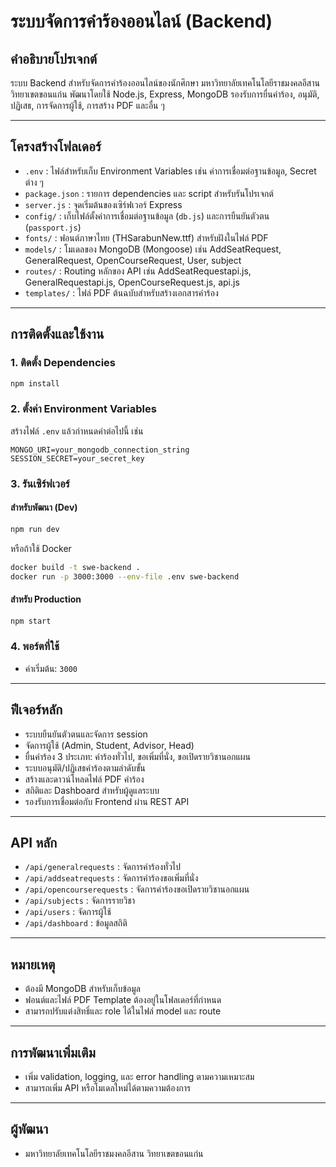 # ระบบจัดการคำร้องออนไลน์ (Backend)

## คำอธิบายโปรเจกต์

ระบบ Backend สำหรับจัดการคำร้องออนไลน์ของนักศึกษา มหาวิทยาลัยเทคโนโลยีราชมงคลอีสาน วิทยาเขตขอนแก่น พัฒนาโดยใช้ Node.js, Express, MongoDB รองรับการยื่นคำร้อง, อนุมัติ, ปฏิเสธ, การจัดการผู้ใช้, การสร้าง PDF และอื่น ๆ

---

## โครงสร้างโฟลเดอร์

- `.env` : ไฟล์สำหรับเก็บ Environment Variables เช่น ค่าการเชื่อมต่อฐานข้อมูล, Secret ต่าง ๆ
- `package.json` : รายการ dependencies และ script สำหรับรันโปรเจกต์
- `server.js` : จุดเริ่มต้นของเซิร์ฟเวอร์ Express
- `config/` : เก็บไฟล์ตั้งค่าการเชื่อมต่อฐานข้อมูล (`db.js`) และการยืนยันตัวตน (`passport.js`)
- `fonts/` : ฟอนต์ภาษาไทย (THSarabunNew.ttf) สำหรับฝังในไฟล์ PDF
- `models/` : โมเดลของ MongoDB (Mongoose) เช่น AddSeatRequest, GeneralRequest, OpenCourseRequest, User, subject
- `routes/` : Routing หลักของ API เช่น AddSeatRequestapi.js, GeneralRequestapi.js, OpenCourseRequest.js, api.js
- `templates/` : ไฟล์ PDF ต้นฉบับสำหรับสร้างเอกสารคำร้อง

---

## การติดตั้งและใช้งาน

### 1. ติดตั้ง Dependencies

```sh
npm install
```

### 2. ตั้งค่า Environment Variables

สร้างไฟล์ `.env` แล้วกำหนดค่าต่อไปนี้ เช่น

```
MONGO_URI=your_mongodb_connection_string
SESSION_SECRET=your_secret_key
```

### 3. รันเซิร์ฟเวอร์

#### สำหรับพัฒนา (Dev)

```sh
npm run dev
```
หรือถ้าใช้ Docker

```sh
docker build -t swe-backend .
docker run -p 3000:3000 --env-file .env swe-backend
```

#### สำหรับ Production

```sh
npm start
```

### 4. พอร์ตที่ใช้

- ค่าเริ่มต้น: `3000`

---

## ฟีเจอร์หลัก

- ระบบยืนยันตัวตนและจัดการ session
- จัดการผู้ใช้ (Admin, Student, Advisor, Head)
- ยื่นคำร้อง 3 ประเภท: คำร้องทั่วไป, ขอเพิ่มที่นั่ง, ขอเปิดรายวิชานอกแผน
- ระบบอนุมัติ/ปฏิเสธคำร้องตามลำดับขั้น
- สร้างและดาวน์โหลดไฟล์ PDF คำร้อง
- สถิติและ Dashboard สำหรับผู้ดูแลระบบ
- รองรับการเชื่อมต่อกับ Frontend ผ่าน REST API

---

## API หลัก

- `/api/generalrequests` : จัดการคำร้องทั่วไป
- `/api/addseatrequests` : จัดการคำร้องขอเพิ่มที่นั่ง
- `/api/opencourserequests` : จัดการคำร้องขอเปิดรายวิชานอกแผน
- `/api/subjects` : จัดการรายวิชา
- `/api/users` : จัดการผู้ใช้
- `/api/dashboard` : ข้อมูลสถิติ

---

## หมายเหตุ

- ต้องมี MongoDB สำหรับเก็บข้อมูล
- ฟอนต์และไฟล์ PDF Template ต้องอยู่ในโฟลเดอร์ที่กำหนด
- สามารถปรับแต่งสิทธิ์และ role ได้ในไฟล์ model และ route

---

## การพัฒนาเพิ่มเติม

- เพิ่ม validation, logging, และ error handling ตามความเหมาะสม
- สามารถเพิ่ม API หรือโมเดลใหม่ได้ตามความต้องการ

---

## ผู้พัฒนา

- มหาวิทยาลัยเทคโนโลยีราชมงคลอีสาน วิทยาเขตขอนแก่น
